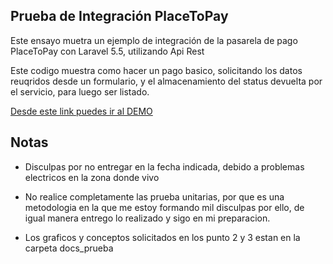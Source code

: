 
## Prueba de Integración PlaceToPay

Este ensayo muetra un ejemplo de integración de la pasarela de pago PlaceToPay con Laravel 5.5, utilizando Api Rest 

Este codigo muestra como hacer un pago basico, solicitando los datos reuqridos desde un formulario, y el almacenamiento del status devuelta por el servicio, para luego ser listado.


<a href="https://http://www.lotonext.net/placetopay">Desde este link puedes ir al DEMO</a>


## Notas
- Disculpas por no entregar en la fecha indicada, debido a problemas electricos en la zona donde vivo

- No realice completamente las prueba unitarias, por que es una metodologia en la que me estoy formando mil disculpas por ello, de igual manera entrego lo realizado y sigo en mi preparacion.

- Los graficos y conceptos solicitados en los punto 2 y 3 estan en la carpeta docs_prueba

